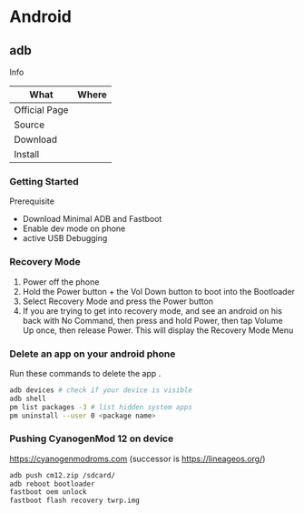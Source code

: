 # Android

## adb

Info

| What          | Where |
|---------------|-------|
| Official Page |       |
| Source        |       |
| Download      |       |
| Install       |       |

### Getting Started

Prerequisite

- Download Minimal ADB and Fastboot
- Enable dev mode on phone
- active USB Debugging

### Recovery Mode

1. Power off the phone
2. Hold the Power button + the Vol Down button to boot into the Bootloader
3. Select Recovery Mode and press the Power button
4. If you are trying to get into recovery mode, and see an android on his back with No Command, then press and hold Power, then tap Volume Up once, then release Power. This will display the Recovery Mode Menu

### Delete an app on your android phone

Run these commands to delete the app <package name>.

 ``` sh
adb devices # check if your device is visible
adb shell
pm list packages -3 # list hidden system apps
pm uninstall --user 0 <package name>
```

### Pushing CyanogenMod 12 on device

<https://cyanogenmodroms.com> (successor is <https://lineageos.org/>)

 ``` sh
adb push cm12.zip /sdcard/
adb reboot bootloader
fastboot oem unlock
fastboot flash recovery twrp.img
```
